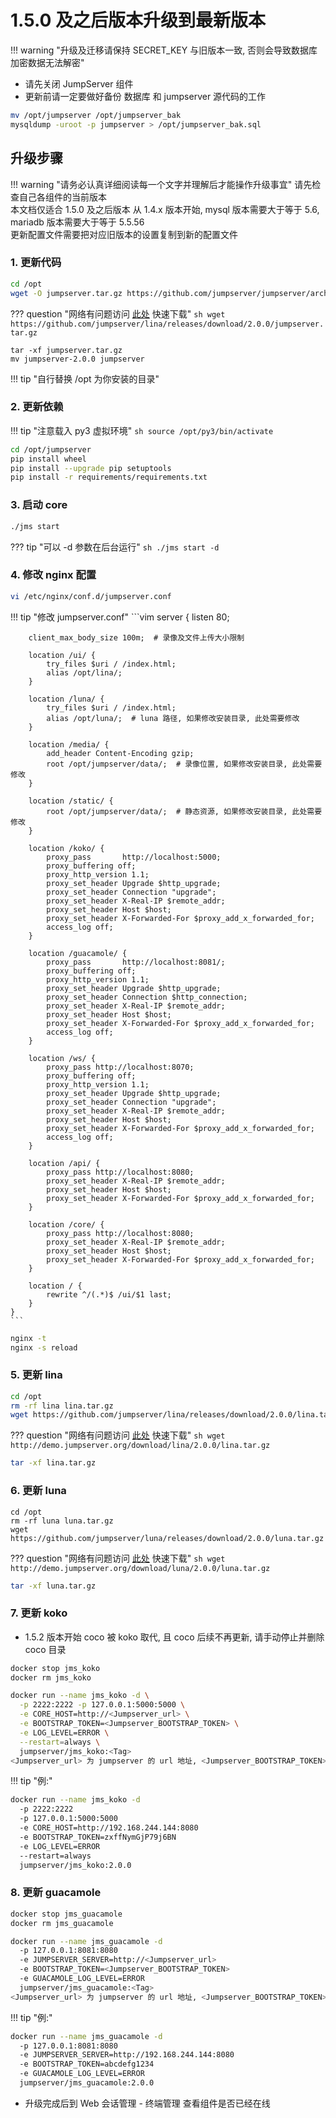 # 1.5.0 及之后版本升级到最新版本

!!! warning "升级及迁移请保持 SECRET_KEY 与旧版本一致, 否则会导致数据库加密数据无法解密"

- 请先关闭 JumpServer 组件
- 更新前请一定要做好备份 数据库 和 jumpserver 源代码的工作

```sh
mv /opt/jumpserver /opt/jumpserver_bak
mysqldump -uroot -p jumpserver > /opt/jumpserver_bak.sql
```

## 升级步骤

!!! warning "请务必认真详细阅读每一个文字并理解后才能操作升级事宜"
    请先检查自己各组件的当前版本  
    本文档仅适合 1.5.0 及之后版本
    从 1.4.x 版本开始, mysql 版本需要大于等于 5.6, mariadb 版本需要大于等于 5.5.56  
    更新配置文件需要把对应旧版本的设置复制到新的配置文件


### 1. 更新代码

```sh
cd /opt
wget -O jumpserver.tar.gz https://github.com/jumpserver/jumpserver/archive/2.0.0.tar.gz
```

??? question "网络有问题访问 [此处](http://demo.jumpserver.org/download/jumpserver/) 快速下载"
    ```sh
    wget https://github.com/jumpserver/lina/releases/download/2.0.0/jumpserver.tar.gz
    ```

```
tar -xf jumpserver.tar.gz
mv jumpserver-2.0.0 jumpserver
```

!!! tip "自行替换 /opt 为你安装的目录"

### 2. 更新依赖

!!! tip "注意载入 py3 虚拟环境"
    ```sh
    source /opt/py3/bin/activate
    ```

```sh
cd /opt/jumpserver
pip install wheel
pip install --upgrade pip setuptools
pip install -r requirements/requirements.txt
```

### 3. 启动 core

```sh
./jms start
```

??? tip "可以 -d 参数在后台运行"
    ```sh
    ./jms start -d  
    ```

### 4. 修改 nginx 配置

```sh
vi /etc/nginx/conf.d/jumpserver.conf
```

!!! tip "修改 jumpserver.conf"
    ```vim
    server {
        listen 80;

        client_max_body_size 100m;  # 录像及文件上传大小限制

        location /ui/ {
            try_files $uri / /index.html;
            alias /opt/lina/;
        }

        location /luna/ {
            try_files $uri / /index.html;
            alias /opt/luna/;  # luna 路径, 如果修改安装目录, 此处需要修改
        }

        location /media/ {
            add_header Content-Encoding gzip;
            root /opt/jumpserver/data/;  # 录像位置, 如果修改安装目录, 此处需要修改
        }

        location /static/ {
            root /opt/jumpserver/data/;  # 静态资源, 如果修改安装目录, 此处需要修改
        }

        location /koko/ {
            proxy_pass       http://localhost:5000;
            proxy_buffering off;
            proxy_http_version 1.1;
            proxy_set_header Upgrade $http_upgrade;
            proxy_set_header Connection "upgrade";
            proxy_set_header X-Real-IP $remote_addr;
            proxy_set_header Host $host;
            proxy_set_header X-Forwarded-For $proxy_add_x_forwarded_for;
            access_log off;
        }

        location /guacamole/ {
            proxy_pass       http://localhost:8081/;
            proxy_buffering off;
            proxy_http_version 1.1;
            proxy_set_header Upgrade $http_upgrade;
            proxy_set_header Connection $http_connection;
            proxy_set_header X-Real-IP $remote_addr;
            proxy_set_header Host $host;
            proxy_set_header X-Forwarded-For $proxy_add_x_forwarded_for;
            access_log off;
        }

        location /ws/ {
            proxy_pass http://localhost:8070;
            proxy_buffering off;
            proxy_http_version 1.1;
            proxy_set_header Upgrade $http_upgrade;
            proxy_set_header Connection "upgrade";
            proxy_set_header X-Real-IP $remote_addr;
            proxy_set_header Host $host;
            proxy_set_header X-Forwarded-For $proxy_add_x_forwarded_for;
            access_log off;
        }

        location /api/ {
            proxy_pass http://localhost:8080;
            proxy_set_header X-Real-IP $remote_addr;
            proxy_set_header Host $host;
            proxy_set_header X-Forwarded-For $proxy_add_x_forwarded_for;
        }

        location /core/ {
            proxy_pass http://localhost:8080;
            proxy_set_header X-Real-IP $remote_addr;
            proxy_set_header Host $host;
            proxy_set_header X-Forwarded-For $proxy_add_x_forwarded_for;
        }

        location / {
            rewrite ^/(.*)$ /ui/$1 last;
        }
    }
    ```

```sh
nginx -t
nginx -s reload
```

### 5. 更新 lina

```sh
cd /opt
rm -rf lina lina.tar.gz
wget https://github.com/jumpserver/lina/releases/download/2.0.0/lina.tar.gz
```

??? question "网络有问题访问 [此处](http://demo.jumpserver.org/download/lina/) 快速下载"
    ```sh
    wget http://demo.jumpserver.org/download/lina/2.0.0/lina.tar.gz
    ```

```sh
tar -xf lina.tar.gz
```

### 6. 更新 luna

```
cd /opt
rm -rf luna luna.tar.gz
wget https://github.com/jumpserver/luna/releases/download/2.0.0/luna.tar.gz
```

??? question "网络有问题访问 [此处](http://demo.jumpserver.org/download/luna/) 快速下载"
    ```sh
    wget http://demo.jumpserver.org/download/luna/2.0.0/luna.tar.gz
    ```

```sh
tar -xf luna.tar.gz
```

### 7. 更新 koko

- 1.5.2 版本开始 coco 被 koko 取代, 且 coco 后续不再更新, 请手动停止并删除 coco 目录

```sh
docker stop jms_koko
docker rm jms_koko
```

```sh
docker run --name jms_koko -d \
  -p 2222:2222 -p 127.0.0.1:5000:5000 \
  -e CORE_HOST=http://<Jumpserver_url> \
  -e BOOTSTRAP_TOKEN=<Jumpserver_BOOTSTRAP_TOKEN> \
  -e LOG_LEVEL=ERROR \
  --restart=always \
  jumpserver/jms_koko:<Tag>
<Jumpserver_url> 为 jumpserver 的 url 地址, <Jumpserver_BOOTSTRAP_TOKEN> 需要从 jumpserver/config.yml 里面获取, 保证一致, <Tag> 是版本
```

!!! tip "例:"
```sh
docker run --name jms_koko -d
  -p 2222:2222
  -p 127.0.0.1:5000:5000
  -e CORE_HOST=http://192.168.244.144:8080
  -e BOOTSTRAP_TOKEN=zxffNymGjP79j6BN
  -e LOG_LEVEL=ERROR
  --restart=always
  jumpserver/jms_koko:2.0.0
```

### 8. 更新 guacamole

```sh
docker stop jms_guacamole
docker rm jms_guacamole
```

```sh
docker run --name jms_guacamole -d
  -p 127.0.0.1:8081:8080
  -e JUMPSERVER_SERVER=http://<Jumpserver_url>
  -e BOOTSTRAP_TOKEN=<Jumpserver_BOOTSTRAP_TOKEN>
  -e GUACAMOLE_LOG_LEVEL=ERROR
  jumpserver/jms_guacamole:<Tag>
<Jumpserver_url> 为 jumpserver 的 url 地址, <Jumpserver_BOOTSTRAP_TOKEN> 需要从 jumpserver/config.yml 里面获取, 保证一致, <Tag> 是版本
```

!!! tip "例:"
```sh
docker run --name jms_guacamole -d
  -p 127.0.0.1:8081:8080
  -e JUMPSERVER_SERVER=http://192.168.244.144:8080
  -e BOOTSTRAP_TOKEN=abcdefg1234
  -e GUACAMOLE_LOG_LEVEL=ERROR
  jumpserver/jms_guacamole:2.0.0
```

- 升级完成后到 Web 会话管理 - 终端管理 查看组件是否已经在线
